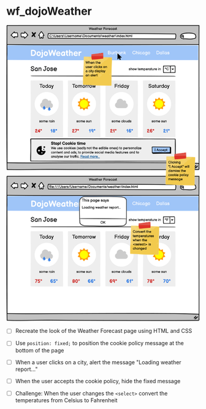 # wf_dojoWeather

![](1624629700__dojoweather.png)

- [ ] Recreate the look of the Weather Forecast page using HTML and CSS

- [ ] Use `position: fixed;` to position the cookie policy message at the bottom of the page

- [ ] When a user clicks on a city, alert the message "Loading weather report..."

- [ ] When the user accepts the cookie policy, hide the fixed message

- [ ] Challenge: When the user changes the `<select>` convert the temperatures from Celsius to Fahrenheit